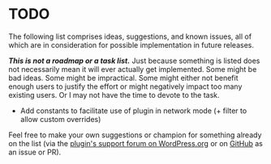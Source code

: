 # TODO

The following list comprises ideas, suggestions, and known issues, all of which are in consideration for possible implementation in future releases.

***This is not a roadmap or a task list.*** Just because something is listed does not necessarily mean it will ever actually get implemented. Some might be bad ideas. Some might be impractical. Some might either not benefit enough users to justify the effort or might negatively impact too many existing users. Or I may not have the time to devote to the task.

* Add constants to facilitate use of plugin in network mode (+ filter to allow custom overrides)

Feel free to make your own suggestions or champion for something already on the list (via the [plugin's support forum on WordPress.org](https://wordpress.org/support/plugin/remember-me-controls/) or on [GitHub](https://github.com/coffee2code/remember-me-controls/) as an issue or PR).